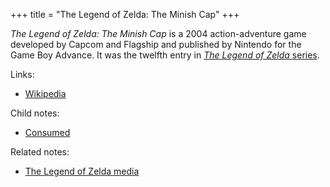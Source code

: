 +++
title = "The Legend of Zelda: The Minish Cap"
+++

*The Legend of Zelda: The Minish Cap* is a 2004 action-adventure game developed by Capcom and Flagship and published by Nintendo for the Game Boy Advance. It was the twelfth entry in [*The Legend of Zelda* series](@/notes/The_Legend_of_Zelda_media.md).

Links:

- [Wikipedia](https://en.wikipedia.org/wiki/The_Legend_of_Zelda:_The_Minish_Cap)

Child notes:

- [Consumed](@/notes/The_Legend_of_Zelda_The_Minish_Cap/Consumed.md)

Related notes:

- [The Legend of Zelda media](@/notes/The_Legend_of_Zelda_media.md)
